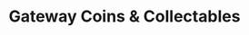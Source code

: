 ---
title: "Gateway Coins & Collectables"
url: /sussex/gateway-coins-and-collectables/
shop: variety store
---